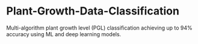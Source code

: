 # Plant-Growth-Data-Classification
Multi-algorithm plant growth level (PGL) classification achieving up to 94% accuracy using ML and deep learning models.
